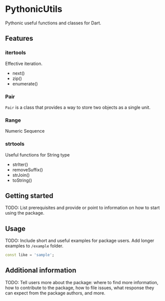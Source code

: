 # PythonicUtils

Pythonic useful functions and classes for Dart.

## Features

### itertools
Effective iteration.

* next()
* zip()
* enumerate()


### Pair

`Pair` is a class that provides a way to store two objects as a single unit.


### Range

Numeric Sequence


### strtools

Useful functions for String type

* strIter()
* removeSuffix()
* strJoin()
* toString()

## Getting started

TODO: List prerequisites and provide or point to information on how to
start using the package.

## Usage

TODO: Include short and useful examples for package users. Add longer examples
to `/example` folder. 

```dart
const like = 'sample';
```

## Additional information

TODO: Tell users more about the package: where to find more information, how to 
contribute to the package, how to file issues, what response they can expect 
from the package authors, and more.
